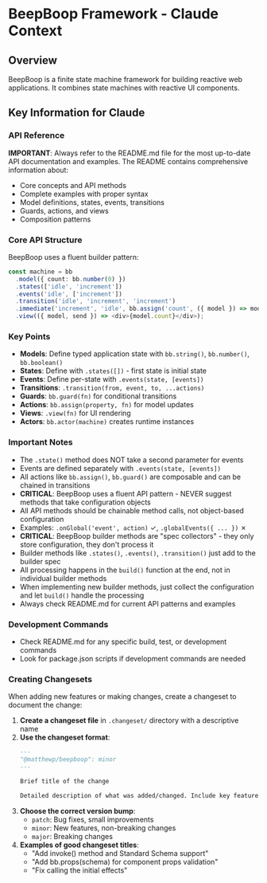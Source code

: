 # BeepBoop Framework - Claude Context

## Overview
BeepBoop is a finite state machine framework for building reactive web applications. It combines state machines with reactive UI components.

## Key Information for Claude

### API Reference
**IMPORTANT**: Always refer to the README.md file for the most up-to-date API documentation and examples. The README contains comprehensive information about:
- Core concepts and API methods
- Complete examples with proper syntax
- Model definitions, states, events, transitions
- Guards, actions, and views
- Composition patterns

### Core API Structure
BeepBoop uses a fluent builder pattern:

```typescript
const machine = bb
  .model({ count: bb.number(0) })
  .states(['idle', 'increment'])
  .events('idle', ['increment'])
  .transition('idle', 'increment', 'increment')
  .immediate('increment', 'idle', bb.assign('count', ({ model }) => model.count + 1))
  .view(({ model, send }) => <div>{model.count}</div>);
```

### Key Points
- **Models**: Define typed application state with `bb.string()`, `bb.number()`, `bb.boolean()`
- **States**: Define with `.states([])` - first state is initial state
- **Events**: Define per-state with `.events(state, [events])`
- **Transitions**: `.transition(from, event, to, ...actions)` 
- **Guards**: `bb.guard(fn)` for conditional transitions
- **Actions**: `bb.assign(property, fn)` for model updates
- **Views**: `.view(fn)` for UI rendering
- **Actors**: `bb.actor(machine)` creates runtime instances

### Important Notes
- The `.state()` method does NOT take a second parameter for events
- Events are defined separately with `.events(state, [events])`
- All actions like `bb.assign()`, `bb.guard()` are composable and can be chained in transitions
- **CRITICAL**: BeepBoop uses a fluent API pattern - NEVER suggest methods that take configuration objects
- All API methods should be chainable method calls, not object-based configuration
- Examples: `.onGlobal('event', action)` ✓, `.globalEvents({ ... })` ✗
- **CRITICAL**: BeepBoop builder methods are "spec collectors" - they only store configuration, they don't process it
- Builder methods like `.states()`, `.events()`, `.transition()` just add to the builder spec
- All processing happens in the `build()` function at the end, not in individual builder methods
- When implementing new builder methods, just collect the configuration and let `build()` handle the processing
- Always check README.md for current API patterns and examples

### Development Commands
- Check README.md for any specific build, test, or development commands
- Look for package.json scripts if development commands are needed

### Creating Changesets
When adding new features or making changes, create a changeset to document the change:

1. **Create a changeset file** in `.changeset/` directory with a descriptive name
2. **Use the changeset format**:
   ```markdown
   ---
   "@matthewp/beepboop": minor
   ---
   
   Brief title of the change
   
   Detailed description of what was added/changed. Include key features and any breaking changes.
   ```
3. **Choose the correct version bump**:
   - `patch`: Bug fixes, small improvements
   - `minor`: New features, non-breaking changes
   - `major`: Breaking changes
4. **Examples of good changeset titles**:
   - "Add invoke() method and Standard Schema support"
   - "Add bb.props(schema) for component props validation"
   - "Fix calling the initial effects"